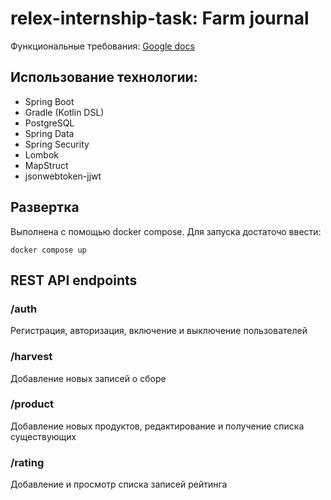 # relex-internship-task: Farm journal

Функциональные требования: [Google docs](https://docs.google.com/document/d/1-h_AQc1MPJCHW9XGbx3_KjizWNBjQbOkM65U6OwJSBM/edit?usp=sharing)

## Использование технологии:
- Spring Boot
- Gradle (Kotlin DSL)
- PostgreSQL
- Spring Data
- Spring Security
- Lombok
- MapStruct
- jsonwebtoken-jjwt

## Развертка
Выполнена с помощью docker compose. Для запуска достаточо ввести:
```
docker compose up
```

## REST API endpoints
### /auth

Регистрация, авторизация, включение и выключение пользователей

### /harvest

Добавление новых записей о сборе

### /product

Добавление новых продуктов, редактирование и получение списка существующих

### /rating

Добавление и просмотр списка записей рейтинга